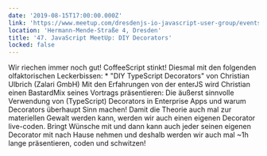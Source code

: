 ```yaml
---
date: '2019-08-15T17:00:00.000Z'
link: 'https://www.meetup.com/dresdenjs-io-javascript-user-group/events/261374348'
location: 'Hermann-Mende-Straße 4, Dresden'
title: '47. JavaScript MeetUp: DIY Decorators'
locked: false
---
```

Wir riechen immer noch gut! CoffeeScript stinkt! Diesmal mit den folgenden olfaktorischen Leckerbissen: * "DIY TypeScript Decorators" von Christian Ulbrich (Zalari GmbH) Mit den Erfahrungen von der enterJS wird Christian einen BastardMix seines Vortrags präsentieren: Die äußerst sinnvolle Verwendung von (TypeScript) Decorators in Enterprise Apps und warum Decorators überhaupt Sinn machen! Damit die Theorie auch mal zur materiellen Gewalt werden kann, werden wir auch einen eigenen Decorator live-coden. Bringt Wünsche mit und dann kann auch jeder seinen eigenen Decorator mit nach Hause nehmen und deshalb werden wir auch mal \~1h lange präsentieren, coden und schwitzen!
